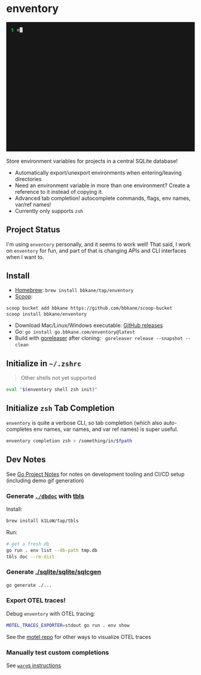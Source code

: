 # enventory

![./demo.gif](./demo.gif)

Store environment variables for projects in a central SQLite database!

- Automatically export/unexport environments when entering/leaving directories
- Need an environment variable in more than one environment? Create a reference to it instead of copying it.
- Advanced tab completion! autocomplete commands, flags, env names, var/ref names!
- Currently only supports `zsh`

## Project Status

I'm using `enventory` personally, and it seems to work well! That said, I work
on `enventory` for fun, and part of that is changing APIs and CLI interfaces
when I want to.

## Install

- [Homebrew](https://brew.sh/): `brew install bbkane/tap/enventory`
- [Scoop](https://scoop.sh/):

```
scoop bucket add bbkane https://github.com/bbkane/scoop-bucket
scoop install bbkane/enventory
```

- Download Mac/Linux/Windows executable: [GitHub releases](https://github.com/bbkane/enventory/releases)
- Go: `go install go.bbkane.com/enventory@latest`
- Build with [goreleaser](https://goreleaser.com/) after cloning: ` goreleaser release --snapshot --clean`

## Initialize in `~/.zshrc`

> Other shells not yet supported

```bash
eval "$(enventory shell zsh init)"
```

## Initialize `zsh` Tab Completion

`enventory` is quite a verbose CLI, so tab completion (which also auto-completes env names, var names, and var ref names) is super useful.

```bash
enventory completion zsh > /something/in/$fpath
```

## Dev Notes

See [Go Project Notes](https://www.bbkane.com/blog/go-project-notes/) for notes on development tooling and CI/CD setup (including demo gif generation)

### Generate [`./dbdoc`](./dbdoc) with [tbls](https://github.com/k1LoW/tbls)

Install:

```bash
brew install k1LoW/tap/tbls
```

Run:

```bash
# get a fresh db
go run . env list --db-path tmp.db
tbls doc --rm-dist
```

### Generate [./sqlite/sqlite/sqlcgen](./sqlite/sqlite/sqlcgen)

```bash
go generate ./...
```

### Export OTEL traces!

Debug `enventory` with OTEL tracing:

```bash
MOTEL_TRACES_EXPORTER=stdout go run . env show
```

See the [motel repo](https://github.com/bbkane/motel) for other ways to visualize OTEL traces

### Manually test custom completions

See [`warg`s instructions](https://github.com/bbkane/warg/tree/master/completion)
